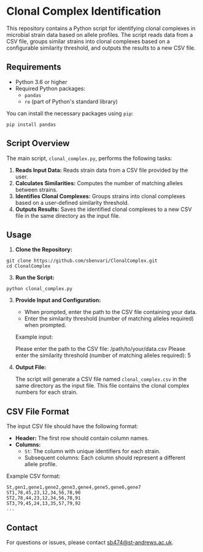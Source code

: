 # Clonal Complex Identification

This repository contains a Python script for identifying clonal complexes in microbial strain data based on allele profiles. The script reads data from a CSV file, groups similar strains into clonal complexes based on a configurable similarity threshold, and outputs the results to a new CSV file.

## Requirements

- Python 3.6 or higher
- Required Python packages:
  - `pandas`
  - `re` (part of Python's standard library)

You can install the necessary packages using `pip`:

```pip install pandas```

## Script Overview

The main script, `clonal_complex.py`, performs the following tasks:

1. **Reads Input Data:** Reads strain data from a CSV file provided by the user.
2. **Calculates Similarities:** Computes the number of matching alleles between strains.
3. **Identifies Clonal Complexes:** Groups strains into clonal complexes based on a user-defined similarity threshold.
4. **Outputs Results:** Saves the identified clonal complexes to a new CSV file in the same directory as the input file.

## Usage

1. **Clone the Repository:**

```
git clone https://github.com/sbenvari/ClonalComplex.git
cd ClonalComplex
```

3. **Run the Script:**

```
python clonal_complex.py
```
3. **Provide Input and Configuration:**

   - When prompted, enter the path to the CSV file containing your data.
   - Enter the similarity threshold (number of matching alleles required) when prompted.

   Example input:

   Please enter the path to the CSV file: /path/to/your/data.csv
   Please enter the similarity threshold (number of matching alleles required): 5

4. **Output File:**

   The script will generate a CSV file named `clonal_complex.csv` in the same directory as the input file. This file contains the clonal complex numbers for each strain.

## CSV File Format

The input CSV file should have the following format:

- **Header:** The first row should contain column names.
- **Columns:**
  - `St`: The column with unique identifiers for each strain.
  - Subsequent columns: Each column should represent a different allele profile.

Example CSV format:

```csv
St,gen1,gene1,gene2,gene3,gene4,gene5,gene6,gene7
ST1,78,45,23,12,34,56,78,90
ST2,78,44,23,12,34,56,78,91
ST3,79,45,24,13,35,57,79,92
...
```

## Contact

For questions or issues, please contact [sb474@st-andrews.ac.uk](mailto:sb474@st-andrews.ac.uk).

